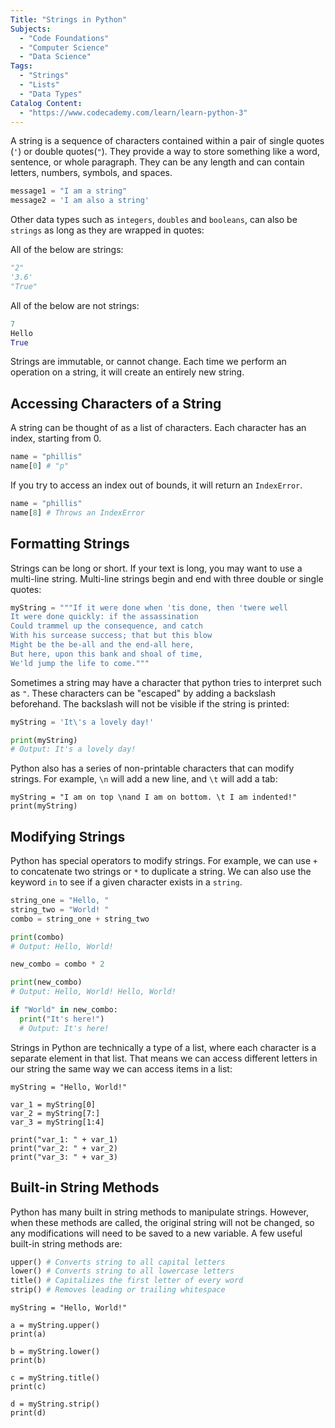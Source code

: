 ```yaml
---
Title: "Strings in Python" 
Subjects:
  - "Code Foundations"
  - "Computer Science"
  - "Data Science"
Tags: 
  - "Strings"
  - "Lists"
  - "Data Types"
Catalog Content: 
  - "https://www.codecademy.com/learn/learn-python-3"
---
```


A string is a sequence of characters contained within a pair of single quotes (`'`) or double quotes(`"`). They provide a way to store something like a word, sentence, or whole paragraph. They can be any length and can contain letters, numbers, symbols, and spaces.

```py
message1 = "I am a string"
message2 = 'I am also a string'
```

Other data types such as `integers`, `doubles` and `booleans`, can also be `strings` as long as they are wrapped in quotes:

All of the below are strings:
```py
"2"
'3.6'
"True"
```

All of the below are not strings:

```py
7
Hello
True
```

Strings are immutable, or cannot change. Each time we perform an operation on a string, it will create an entirely new string.

## Accessing Characters of a String

A string can be thought of as a list of characters. Each character has an index, starting from 0.

```py
name = "phillis"
name[0] # "p"
```

If you try to access an index out of bounds, it will return an `IndexError`. 
```py
name = "phillis"
name[8] # Throws an IndexError
```

## Formatting Strings

Strings can be long or short. If your text is long, you may want to use a multi-line string. Multi-line strings begin and end with three double or single quotes:

```py
myString = """If it were done when 'tis done, then 'twere well
It were done quickly: if the assassination
Could trammel up the consequence, and catch
With his surcease success; that but this blow
Might be the be-all and the end-all here,
But here, upon this bank and shoal of time,
We'ld jump the life to come."""
```

Sometimes a string may have a character that python tries to interpret such as `"`. These characters can be "escaped" by adding a backslash beforehand. The backslash will not be visible if the string is printed:

```py
myString = 'It\'s a lovely day!'

print(myString)
# Output: It's a lovely day!
```  

Python also has a series of non-printable characters that can modify strings. For example, `\n` will add a new line, and `\t` will add a tab:

```codebyte/py
myString = "I am on top \nand I am on bottom. \t I am indented!"
print(myString)
```

## Modifying Strings

Python has special operators to modify strings. For example, we can use `+` to concatenate two strings or `*` to duplicate a string. We can also use the keyword `in` to see if a given character exists in a `string`.

```py
string_one = "Hello, "
string_two = "World! "
combo = string_one + string_two

print(combo) 
# Output: Hello, World!

new_combo = combo * 2

print(new_combo) 
# Output: Hello, World! Hello, World!

if "World" in new_combo:
  print("It's here!") 
  # Output: It's here! 
```

Strings in Python are technically a type of a list, where each character is a separate element in that list. That means we can access different letters in our string the same way we can access items in a list:

```codebyte/py
myString = "Hello, World!"

var_1 = myString[0]
var_2 = myString[7:]
var_3 = myString[1:4]

print("var_1: " + var_1)
print("var_2: " + var_2)
print("var_3: " + var_3) 
```

## Built-in String Methods

Python has many built in string methods to manipulate strings. However, when these methods are called, the original string will not be changed, so any modifications will need to be saved to a new variable. A few useful built-in string methods are:

```python
upper() # Converts string to all capital letters
lower() # Converts string to all lowercase letters
title() # Capitalizes the first letter of every word
strip() # Removes leading or trailing whitespace
```

```codebyte/py
myString = "Hello, World!"

a = myString.upper()
print(a)

b = myString.lower()
print(b)

c = myString.title()
print(c)

d = myString.strip()
print(d)
```
